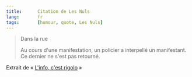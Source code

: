 ```yaml
---
title:      Citation de Les Nuls
lang:       fr
tags:       [humour, quote, Les Nuls]
---
```


> Dans la rue
>
> Au cours d'une manifestation, un policier a interpellé un manifestant. Ce dernier ne s'est pas retourné.

Extrait de « [L'info, c'est rigolo](http://www.amazon.fr/exec/obidos/ASIN/2020200090/phpheaven-21) »
